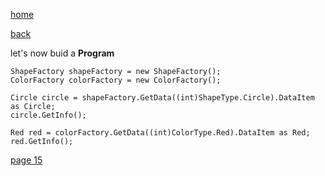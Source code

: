 [home](./page01.md)

[back](./page13.md)

let's now buid a **Program**


```
ShapeFactory shapeFactory = new ShapeFactory();
ColorFactory colorFactory = new ColorFactory();
            
Circle circle = shapeFactory.GetData((int)ShapeType.Circle).DataItem as Circle;
circle.GetInfo();
            
Red red = colorFactory.GetData((int)ColorType.Red).DataItem as Red;
red.GetInfo();
```

[page 15](./page15.md)

